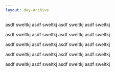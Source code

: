 ```yaml
---
layout: day-archive
---
```

asdf
sweltkj
asdf
sweltkj
asdf
sweltkj
asdf
sweltkj


asdf
sweltkj
asdf
sweltkj
asdf
sweltkj
asdf
sweltkj

asdf
sweltkj
asdf
sweltkj
asdf
sweltkj
asdf
sweltkj

asdf
sweltkj
asdf
sweltkj
asdf
sweltkj
asdf
sweltkj

asdf
sweltkj
asdf
sweltkj
asdf
sweltkj
asdf
sweltkj

